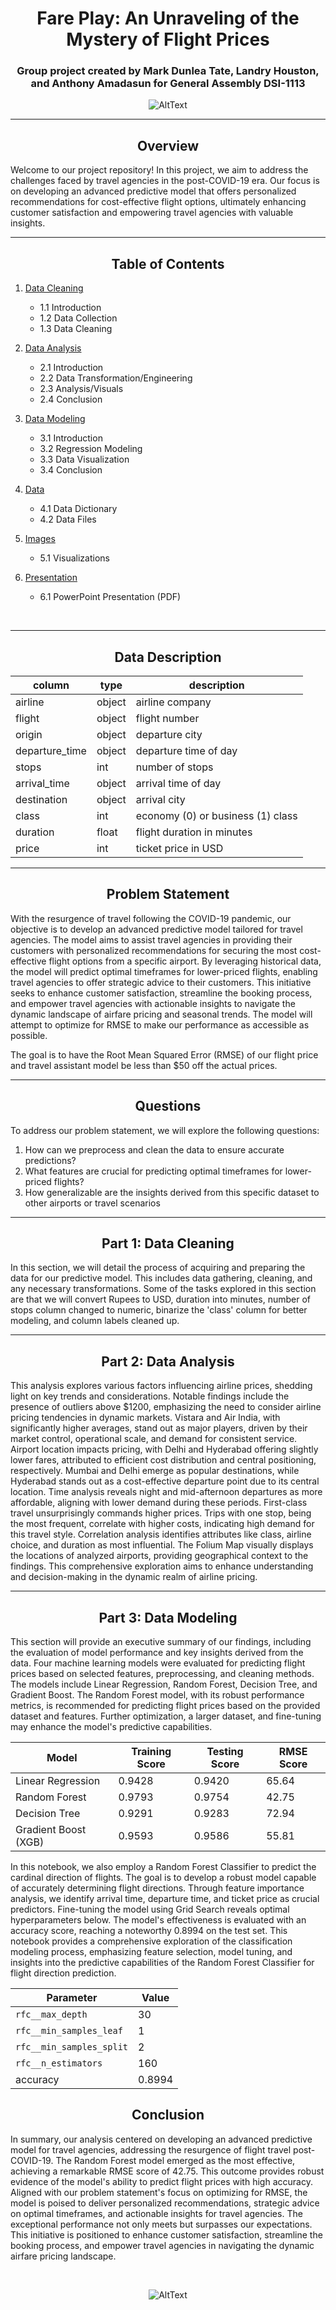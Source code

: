 <h1 align='center'> Fare Play: An Unraveling of the Mystery of Flight Prices</h1>

<h3 align='center'> Group project created by Mark Dunlea Tate, Landry Houston, and Anthony Amadasun for General Assembly DSI-1113</h3>

<div align='center'>

![AltText](https://www.latentview.com/wp-content/uploads/2023/08/ai-and-analytics-in-the-airline-industry-driving-efficiency-and-enhancing-cx-featured.jpg)

</div>

---

<h2 align='center'> Overview </h2>

Welcome to our project repository! In this project, we aim to address the challenges faced by travel agencies in the post-COVID-19 era. Our focus is on developing an advanced predictive model that offers personalized recommendations for cost-effective flight options, ultimately enhancing customer satisfaction and empowering travel agencies with valuable insights.

---

<h2 align='center'>Table of Contents</h2>

1. [Data Cleaning](code/01_data_cleaning.ipynb)

    - 1.1 Introduction
    - 1.2 Data Collection
    - 1.3 Data Cleaning

2. [Data Analysis](code/02_data_analysis.ipynb)

    - 2.1 Introduction
    - 2.2 Data Transformation/Engineering
    - 2.3 Analysis/Visuals
    - 2.4 Conclusion

3. [Data Modeling](code/03_data_modeling.ipynb)

    - 3.1 Introduction
    - 3.2 Regression Modeling
    - 3.3 Data Visualization
    - 3.4 Conclusion

4. [Data](data/)

    - 4.1 Data Dictionary
    - 4.2 Data Files

5. [Images](images/)

    - 5.1 Visualizations

6. [Presentation](FarePlay.pdf)

    - 6.1 PowerPoint Presentation (PDF)

<br>

---

<h2 align='center'>Data Description</h2>

<div align='center'>

| column         | type   | description                       |
| -------------- | ------ | --------------------------------- |
| airline        | object | airline company                   |
| flight         | object | flight number                     |
| origin         | object | departure city                    |
| departure_time | object | departure time of day             |
| stops          | int    | number of stops                   |
| arrival_time   | object | arrival time of day               |
| destination    | object | arrival city                      |
| class          | int    | economy (0) or business (1) class |
| duration       | float  | flight duration in minutes        |
| price          | int    | ticket price in USD               |

</div>

---

<h2 align='center'>Problem Statement</h2>

With the resurgence of travel following the COVID-19 pandemic, our objective is to develop an advanced predictive model tailored for travel agencies. The model aims to assist travel agencies in providing their customers with personalized recommendations for securing the most cost-effective flight options from a specific airport. By leveraging historical data, the model will predict optimal timeframes for lower-priced flights, enabling travel agencies to offer strategic advice to their customers. This initiative seeks to enhance customer satisfaction, streamline the booking process, and empower travel agencies with actionable insights to navigate the dynamic landscape of airfare pricing and seasonal trends. The model will attempt to optimize for RMSE to make our performance as accessible as possible.

The goal is to have the Root Mean Squared Error (RMSE) of our flight price and travel assistant model be less than $50 off the actual prices.

---

<h2 align='center'>Questions</h2>

To address our problem statement, we will explore the following questions:

1. How can we preprocess and clean the data to ensure accurate predictions?
2. What features are crucial for predicting optimal timeframes for lower-priced flights?
3. How generalizable are the insights derived from this specific dataset to other airports or travel scenarios

---

<h2 align='center'>Part 1: Data Cleaning</h2>

In this section, we will detail the process of acquiring and preparing the data for our predictive model. This includes data gathering, cleaning, and any necessary transformations. Some of the tasks explored in this section are that we will convert Rupees to USD, duration into minutes, number of stops column changed to numeric, binarize the 'class' column for better modeling, and column labels cleaned up.

---

<h2 align='center'>Part 2: Data Analysis</h2>

This analysis explores various factors influencing airline prices, shedding light on key trends and considerations. Notable findings include the presence of outliers above $1200, emphasizing the need to consider airline pricing tendencies in dynamic markets. Vistara and Air India, with significantly higher averages, stand out as major players, driven by their market control, operational scale, and demand for consistent service. Airport location impacts pricing, with Delhi and Hyderabad offering slightly lower fares, attributed to efficient cost distribution and central positioning, respectively. Mumbai and Delhi emerge as popular destinations, while Hyderabad stands out as a cost-effective departure point due to its central location. Time analysis reveals night and mid-afternoon departures as more affordable, aligning with lower demand during these periods. First-class travel unsurprisingly commands higher prices. Trips with one stop, being the most frequent, correlate with higher costs, indicating high demand for this travel style. Correlation analysis identifies attributes like class, airline choice, and duration as most influential. The Folium Map visually displays the locations of analyzed airports, providing geographical context to the findings. This comprehensive exploration aims to enhance understanding and decision-making in the dynamic realm of airline pricing.

---

<h2 align='center'>Part 3: Data Modeling</h2>

This section will provide an executive summary of our findings, including the evaluation of model performance and key insights derived from the data. Four machine learning models were evaluated for predicting flight prices based on selected features, preprocessing, and cleaning methods. The models include Linear Regression, Random Forest, Decision Tree, and Gradient Boost. The Random Forest model, with its robust performance metrics, is recommended for predicting flight prices based on the provided dataset and features. Further optimization, a larger dataset,  and fine-tuning may enhance the model's predictive capabilities.

| Model                | Training Score | Testing Score | RMSE Score |
|----------------------|-----------------|---------------|------------|
| Linear Regression    | 0.9428          | 0.9420        | 65.64      |
| Random Forest        | 0.9793          | 0.9754        | 42.75      |
| Decision Tree        | 0.9291          | 0.9283        | 72.94      |
| Gradient Boost (XGB) | 0.9593          | 0.9586        | 55.81      |

In this notebook, we also employ a Random Forest Classifier to predict the cardinal direction of flights. The goal is to develop a robust model capable of accurately determining flight directions. Through feature importance analysis, we identify arrival time, departure time, and ticket price as crucial predictors. Fine-tuning the model using Grid Search reveals optimal hyperparameters below. The model's effectiveness is evaluated with an accuracy score, reaching a noteworthy 0.8994 on the test set. This notebook provides a comprehensive exploration of the classification modeling process, emphasizing feature selection, model tuning, and insights into the predictive capabilities of the Random Forest Classifier for flight direction prediction.

| Parameter                 | Value |
|---------------------------|-------|
| `rfc__max_depth`          | 30    |
| `rfc__min_samples_leaf`   | 1     |
| `rfc__min_samples_split`  | 2     |
| `rfc__n_estimators`       | 160   |
| accuracy                  |  0.8994 |

<h2 align='center'> Conclusion </h2>

In summary, our analysis centered on developing an advanced predictive model for travel agencies, addressing the resurgence of flight travel post-COVID-19. The Random Forest model emerged as the most effective, achieving a remarkable RMSE score of 42.75. This outcome provides robust evidence of the model's ability to predict flight prices with high accuracy. Aligned with our problem statement's focus on optimizing for RMSE, the model is poised to deliver personalized recommendations, strategic advice on optimal timeframes, and actionable insights for travel agencies. The exceptional performance not only meets but surpasses our expectations. This initiative is positioned to enhance customer satisfaction, streamline the booking process, and empower travel agencies in navigating the dynamic airfare pricing landscape.


<br>

<div align='center'>

![AltText](https://media.licdn.com/dms/image/D5612AQFwNc05_ndXIQ/article-cover_image-shrink_720_1280/0/1698694514274?e=1710979200&v=beta&t=ibpfjqzM24Lot2cKZ34GcW-3A4rDEQB5G5FKEhNEnhY)

</div>
